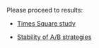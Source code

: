 Please proceed to results:

- [Times Square study](https://numpde.github.io/optimum/code/work/20210616-OPT1/c_grid_study0/UTC-20210619-074952/)

- [Stability of A/B strategies](https://numpde.github.io/optimum/code/work/20210616-OPT1/c_grid_study1/UTC-20210621-232339/)
